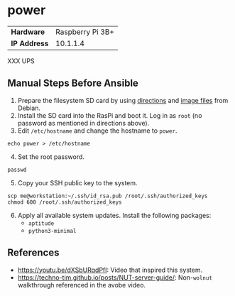 # power

| | |
|-|-|
| **Hardware** | Raspberry Pi 3B+ |
| **IP Address** | 10.1.1.4 |

XXX UPS

## Manual Steps Before Ansible

1. Prepare the filesystem SD card by using [directions](https://wiki.debian.org/RaspberryPiImages) and [image files](https://raspi.debian.net/tested-images/) from Debian.
2. Install the SD card into the RasPi and boot it.  Log in as `root` (no password as mentioned in directions above).
3. Edit `/etc/hostname` and change the hostname to `power`.
```
echo power > /etc/hostname
```
4. Set the root password.
```
passwd
```
5. Copy your SSH public key to the system.
```
scp me@workstation:~/.ssh/id_rsa.pub /root/.ssh/authorized_keys
chmod 600 /root/.ssh/authorized_keys
```
6. Apply all available system updates.  Install the following packages:
   * `aptitude`
   * `python3-minimal`

## References

- https://youtu.be/dXSbURqdPfI: Video that inspired this system.
- https://techno-tim.github.io/posts/NUT-server-guide/: Non-`wolnut` walkthrough referenced in the avobe video.


